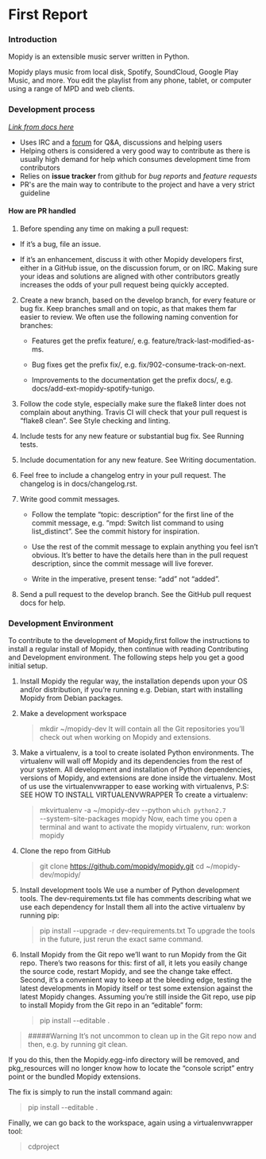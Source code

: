 # First Report

### Introduction
Mopidy is an extensible music server written in Python.

Mopidy plays music from local disk, Spotify, SoundCloud, Google Play Music, and more. You edit the playlist from any phone, tablet, or computer using a range of MPD and web clients.

### Development process

[*Link from docs here*](https://docs.mopidy.com/en/latest/contributing/)

- Uses IRC and a [forum](discuss.mopidy.com) for Q&A, discussions and helping users
- Helping others is considered a very good way to contribute as there is usually high demand for help which consumes development time from contributors
- Relies on **issue tracker** from github for *bug reports* and *feature requests*
- PR's are the main way to contribute to the project and have a very strict guideline

#### How are PR handled

1. Before spending any time on making a pull request:


  * If it’s a bug, file an issue.

  * If it’s an enhancement, discuss it with other Mopidy developers first, either in a GitHub issue, on the discussion forum, or on IRC. Making sure your ideas and solutions are aligned with other contributors greatly increases the odds of your pull request being quickly accepted.

2. Create a new branch, based on the develop branch, for every feature or bug fix. Keep branches small and on topic, as that makes them far easier to review. We often use the following naming convention for branches:

    * Features get the prefix feature/, e.g. feature/track-last-modified-as-ms.

    * Bug fixes get the prefix fix/, e.g. fix/902-consume-track-on-next.

    * Improvements to the documentation get the prefix docs/, e.g. docs/add-ext-mopidy-spotify-tunigo.

3. Follow the code style, especially make sure the flake8 linter does not complain about anything. Travis CI will check that your pull request is “flake8 clean”. See Style checking and linting.

4. Include tests for any new feature or substantial bug fix. See Running tests.

5. Include documentation for any new feature. See Writing documentation.

6. Feel free to include a changelog entry in your pull request. The changelog is in docs/changelog.rst.

7. Write good commit messages.

    * Follow the template “topic: description” for the first line of the commit message, e.g. “mpd: Switch list command to using list_distinct”. See the commit history for inspiration.

    * Use the rest of the commit message to explain anything you feel isn’t obvious. It’s better to have the details here than in the pull request description, since the commit message will live forever.

    * Write in the imperative, present tense: “add” not “added”.

8. Send a pull request to the develop branch. See the GitHub pull request docs for help.

### Development Environment
To contribute to the development of Mopidy,first follow the instructions to install a regular install of Mopidy, then continue with reading Contributing and Development environment.
The following steps help you get a good initial setup. 

1. Install Mopidy the regular way, the installation depends upon your OS and/or distribution, if you’re running e.g. Debian, start with installing Mopidy from Debian packages.

2. Make a development workspace
   >mkdir ~/mopidy-dev
   It will contain all the Git repositories you’ll check out when working on Mopidy and extensions.
 
3. Make a virtualenv, is a tool to create isolated Python environments.
   The virtualenv will wall off Mopidy and its dependencies from the rest of your system. All development and installation of Python dependencies, versions of Mopidy, and extensions are done inside the virtualenv.
   Most of us use the virtualenvwrapper to ease working with virtualenvs,
   P.S: SEE HOW TO INSTALL VIRTUALENVWRAPPER
   To create a virtualenv:
   >mkvirtualenv -a ~/mopidy-dev --python `which python2.7` \
   --system-site-packages mopidy
   Now, each time you open a terminal and want to activate the mopidy virtualenv, run:
   >workon mopidy

4. Clone the repo from GitHub
   >git clone https://github.com/mopidy/mopidy.git
   >cd ~/mopidy-dev/mopidy/

5. Install development tools
   We use a number of Python development tools. The dev-requirements.txt file has comments describing what we use each dependency for
   Install them all into the active virtualenv by running pip:
   >pip install --upgrade -r dev-requirements.txt
   To upgrade the tools in the future, just rerun the exact same command.

6. Install Mopidy from the Git repo
   we’ll want to run Mopidy from the Git repo. There’s two reasons for this: first of all, it lets you easily change the source code, restart Mopidy, and see the change take effect. Second, it’s a convenient way to keep at the bleeding edge, testing the latest developments in Mopidy itself or test some extension against the latest Mopidy changes.
   Assuming you’re still inside the Git repo, use pip to install Mopidy from the Git repo in an “editable” form:
   >pip install --editable .

>#####Warning
>It’s not uncommon to clean up in the Git repo now and then, e.g. by running git clean.

If you do this, then the Mopidy.egg-info directory will be removed, and pkg_resources will no longer know how to locate the “console script” entry point or the bundled Mopidy extensions.

The fix is simply to run the install command again:
>pip install --editable .

Finally, we can go back to the workspace, again using a virtualenvwrapper tool:
>cdproject
